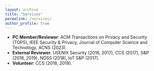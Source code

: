 ```yaml
---
layout: archive
title: "Services"
permalink: /services/
author_profile: true
---
```


<ul>
<li><strong>PC Member/Reviewer</strong>:&nbsp;ACM Transactions on Privacy and Security (TOPS), IEEE Security & Privacy, Journal of Computer Science and Technology, ACNS (2023).</li>
<li><strong>External Reviewer</strong>: USENIX Security (2016, 2017), CCS (2017), S&amp;P (2018, 2019), NDSS (2018), IoT&nbsp;S&amp;P (2017).</li>
<li><strong>Volunteer</strong>:&nbsp;CCS (2018, 2019).</li>
</ul>
